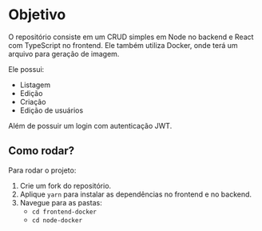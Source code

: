 # Objetivo

O repositório consiste em um CRUD simples em Node no backend e React com TypeScript no frontend. Ele também utiliza Docker, onde terá um arquivo para geração de imagem.

Ele possui:
- Listagem
- Edição
- Criação
- Edição de usuários

Além de possuir um login com autenticação JWT.

## Como rodar?

Para rodar o projeto:
1. Crie um fork do repositório.
2. Aplique `yarn` para instalar as dependências no frontend e no backend.
3. Navegue para as pastas:
   - `cd frontend-docker`
   - `cd node-docker`
